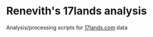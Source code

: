 # Renevith's 17lands analysis
Analysis/processing scripts for [17lands.com](https://www.17lands.com) data
